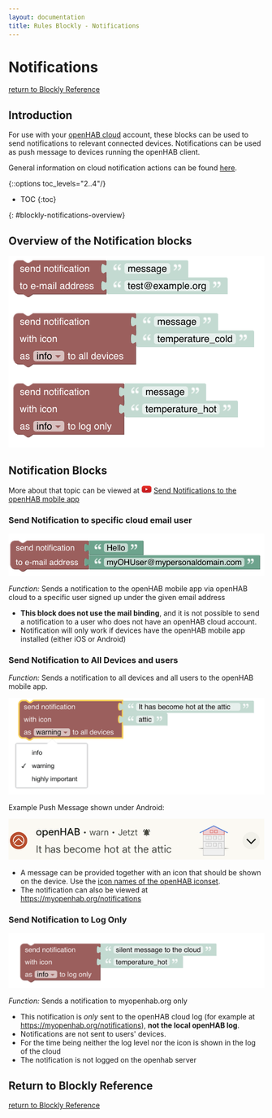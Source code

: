 ```yaml
---
layout: documentation
title: Rules Blockly - Notifications
---
```

<!-- markdownlint-disable MD036 -->

# Notifications

[return to Blockly Reference](index.html#notifications)

## Introduction

For use with your [openHAB cloud](https://www.openhab.org/addons/integrations/openhabcloud/) account, these blocks can be used to send notifications to relevant connected devices.
Notifications can be used as push message to devices running the openHAB client.

General information on cloud notification actions can be found [here](https://www.openhab.org/docs/configuration/actions.html#cloud-notification-actions).

{::options toc_levels="2..4"/}

- TOC
{:toc}

{: #blockly-notifications-overview}

## Overview of the Notification blocks

![notifications](../images/blockly/blockly-notifications.png)

## Notification Blocks

More about that topic can be viewed at ![youtube](../images/blockly/youtube-logo-small.png) [Send Notifications to the openHAB mobile app](https://youtu.be/KwhYKy1_qVk?t=930)

### Send Notification to specific cloud email user

![notification-to-user](../images/blockly/blockly-notification-to-user.png)

*Function:* Sends a notification to the openHAB mobile app via openHAB cloud to a specific user signed up under the given email address

- **This block does not use the mail binding**, and it is not possible to send a notification to a user who does not have an openHAB cloud account.
- Notification will only work if devices have the openHAB mobile app installed (either iOS or Android)

### Send Notification to All Devices and users

*Function:* Sends a notification to all devices and all users to the openHAB mobile app.

![notification-to-all](../images/blockly/blockly-notification-to-all.png)

Example Push Message shown under Android:

![notification-on-android](../images/blockly/blockly-notification-on-android.png)

- A message can be provided together with an icon that should be shown on the device.
Use the [icon names of the openHAB iconset](https://www.openhab.org/docs/configuration/iconsets/classic/).
- The notification can also be viewed at <https://myopenhab.org/notifications>

### Send Notification to Log Only

![notification-to-log](../images/blockly/blockly-notification-to-log.png)

*Function:* Sends a notification to myopenhab.org only

- This notification is *only* sent to the openHAB cloud log (for example at <https://myopenhab.org/notifications>), **not the local openHAB log**.
- Notifications are not sent to users' devices.
- For the time being neither the log level nor the icon is shown in the log of the cloud
- The notification is not logged on the openhab server

## Return to Blockly Reference

[return to Blockly Reference](index.html#notifications)
